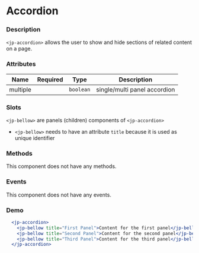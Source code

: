 # Accordion

### Description

`<jp-accordion>` allows the user to show and hide sections of related content on a page.

### Attributes

| **Name** | **Required** | **Type** | **Description** |
| :----: | :----: | :----: | :---: |
| multiple | |`boolean` | single/multi panel accordion |

### Slots

`<jp-bellow>` are panels (children) components of `<jp-accordion>`
- `<jp-bellow>` needs to have an attribute `title` because it is used as unique identifier

### Methods

This component does not have any methods.


### Events

This component does not have any events.

### Demo

```jsx live
  <jp-accordion>
    <jp-bellow title="First Panel">Content for the first panel</jp-bellow>
    <jp-bellow title="Second Panel">Content for the second panel</jp-bellow>
    <jp-bellow title="Third Panel">Content for the third panel</jp-bellow>
  </jp-accordion>
```